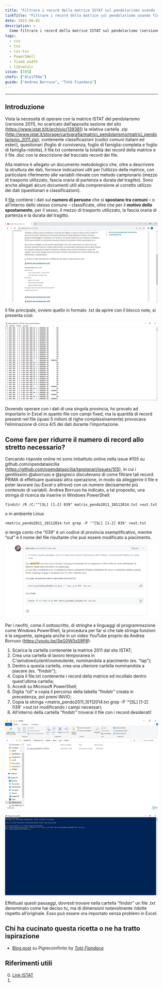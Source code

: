 ```yaml
---
title: "Filtrare i record della matrice ISTAT sul pendolarismo usando findstr in Windows"
linkTitle: "Filtrare i record della matrice sul pendolarismo usando findstr in PowerShel"
date: 2023-08-02
description: >
  Come filtrare i record della matrice ISTAT sul pendolarismo (versione 2011) usando findstr in Windows PowerShel.
tags:
  - csv
  - tsv
  - csv-tsv
  - PowerSHell
  - fixed width
  - libreCalc
issue: [105]
chefs: ["Ale1799a"]
guide: ["Andrea Borruso", "Totò Fiandaca"]
---
```


---

## Introduzione

Vista la necessità di operare con la matrice ISTAT del pendolarismo (versione 2011), ho scaricato dall’apposita sezione del sito (https://www.istat.it/it/archivio/139381) la relativa cartella .zip (http://www.istat.it/storage/cartografia/matrici_pendolarismo/matrici_pendolarismo_2011.zip), contenente classificazioni (codici comuni italiani ed esteri), questionari (foglio di convivenza, foglio di famiglia-completa e foglio di famiglia-ridotta), il file.txt contenente la totalità dei record della matrice e il file .doc con la descrizione del tracciato record dei file.

Alla matrice è allegato un documento metodologico che, oltre a descrivere la struttura dei dati, fornisce indicazioni utili per l’utilizzo della matrice, con particolare riferimento alle variabili rilevate con metodo campionario (mezzo di trasporto utilizzato, fascia oraria di partenza e durata del tragitto). Sono anche allegati alcuni documenti utili alla comprensione al corretto utilizzo dei dati (questionari e classificazioni).

Il [file](http://www.istat.it/storage/cartografia/matrici_pendolarismo/matrici_pendolarismo_2011.zip) contiene i dati sul **numero di persone** che si **spostano tra comuni** – o all’interno dello stesso comune – classificate, oltre che per il **motivo dello spostamento**, per il sesso, il mezzo di trasporto utilizzato, la fascia oraria di partenza e la durata del tragitto.

![](img01.png)

Il file principale, ovvero quello in formato .txt da aprire con il blocco note, si presenta così:

![](img02.png)

Dovendo operare con i dati di una singola provincia, ho provato ad importarlo in Excel in quanto file con campi fixed, ma la quantità di record presenti nel file (quasi 5 milioni di righe complessivamente) provocava l’eliminazione di circa 4/5 dei dati durante l’importazione.

## Come fare per ridurre il numero di record allo stretto necessario?

Cercando risposte online mi sono imbattuto online nella issue #105 su github.com/opendatasicilia (https://github.com/opendatasicilia/tansignari/issues/105), in cui i gentilissimi @aborruso e @pigreco discutevano di come filtrare tali record PRIMA di effettuare qualsiasi altra operazione, in modo da alleggerire il file e poter lavorare (su Excel o altrove) con un  numero decisamente più contenuto di variabili.
Andrea Borruso ha indicato, a tal proposito, una stringa di ricerca da inserire in Windows PowerShell:

```
findstr /R /C:"^[SL] [1-2] 039" matrix_pendo2011_10112014.txt >out.txt
```

o in ambiente Linux 

```
<matrix_pendo2011_10112014.txt grep -P '^[SL] [1-2] 039' >out.txt
```

si tenga conto che “039” è un codice di provincia esemplificativo, mentre “out” è il nome del file risultante che può essere modificato a piacimento. 

![](img03.png)

Per i neofiti, come il sottoscritto, di stringhe e linguaggi di programmazione come Windows PowerShell, la procedura per far sì che tale stringa funzioni è la seguente, spiegata anche in un video YouTube proprio da Andrea Borruso (<https://youtu.be/SeG0W0sS9P8>):

 1. Scarica la cartella contenente la matrice 2011 dal sito ISTAT;
 2. Crea una cartella di lavoro temporanea in C:\windows\utenti\nomeutente, nominandola a piacimento (es. “tap”);
 3. Dentro a questa cartella, crea una ulteriore cartella nominandola a piacere (es. “findstr”);
 4. Copia il file.txt contenente i record della matrice ed incollalo dentro quest’ultima cartella;
 5. Accedi su Microsoft PowerShell;
 6. Digita “cd” e copia il percorso della tabella “findstr” creata in precedenza, poi premi INVIO;
 7. Copia la stringa <matrix_pendo2011_10112014.txt grep -P '^[SL] [1-2] 039' >out.txt modificando i campi necessari;
 8. All’interno della cartella “findstr” troverai il file con i record desiderati!

![](img04.png)

![](img05.png)

Effettuati questi passaggi, dovresti trovare nella cartella “findstr” un file .txt denominato come hai deciso tu, ma di dimensioni notevolmente ridotte rispetto all’originale. Esso può essere ora importato senza problemi in Excel. 

## Chi ha cucinato questa ricetta o ne ha tratto ispirazione

- [Blog post](https://pigrecoinfinito.com/2020/01/15/pendolarismo-come-creare-un-hub-line-con-qgis/) su Pigrecoinfinito by  _[Totò Fiandaca](https://twitter.com/totofiandaca?lang=it)_

## Riferimenti utili

0. [Link ISTAT](https://www.istat.it/it/archivio/139381)
1. 

